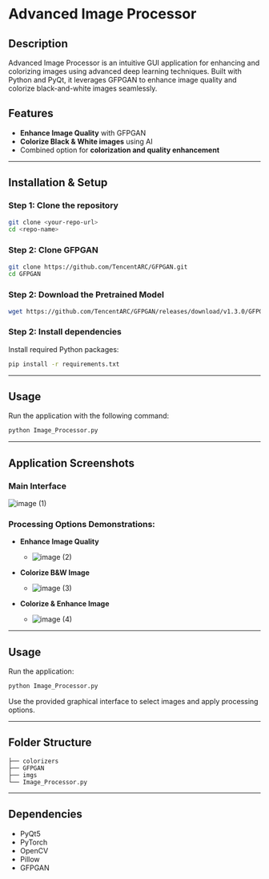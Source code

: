 # Advanced Image Processor

## Description
Advanced Image Processor is an intuitive GUI application for enhancing and colorizing images using advanced deep learning techniques. Built with Python and PyQt, it leverages GFPGAN to enhance image quality and colorize black-and-white images seamlessly.

## Features
- **Enhance Image Quality** with GFPGAN
- **Colorize Black & White images** using AI
- Combined option for **colorization and quality enhancement**

---

## Installation & Setup

### Step 1: Clone the repository

```bash
git clone <your-repo-url>
cd <repo-name>
```

### Step 2: Clone GFPGAN

```bash
git clone https://github.com/TencentARC/GFPGAN.git
cd GFPGAN
```

### Step 2: Download the Pretrained Model

```bash
wget https://github.com/TencentARC/GFPGAN/releases/download/v1.3.0/GFPGANv1.3.pth -P experiments/pretrained_models
```

### Step 2: Install dependencies

Install required Python packages:

```bash
pip install -r requirements.txt
```

---

## Usage

Run the application with the following command:

```bash
python Image_Processor.py
```

---

## Application Screenshots

### Main Interface
![image (1)](https://github.com/user-attachments/assets/653ad3c4-2502-425d-b09e-18aa66c95673)


### Processing Options Demonstrations:

- **Enhance Image Quality**
  - ![image (2)](https://github.com/user-attachments/assets/4c50cc6b-2079-4f33-8645-9ce962c1537e)

- **Colorize B&W Image**
  - ![image (3)](https://github.com/user-attachments/assets/1d4b559f-ab8d-4dc8-98b8-07c6e9a46678)

- **Colorize & Enhance Image**
  - ![image (4)](https://github.com/user-attachments/assets/4c473c8e-0238-48b3-876d-2a38ca9757ea)

---

## Usage

Run the application:

```bash
python Image_Processor.py
```

Use the provided graphical interface to select images and apply processing options.

---

## Folder Structure

```
├── colorizers
├── GFPGAN
├── imgs
└── Image_Processor.py
```

---

## Dependencies

- PyQt5
- PyTorch
- OpenCV
- Pillow
- GFPGAN



